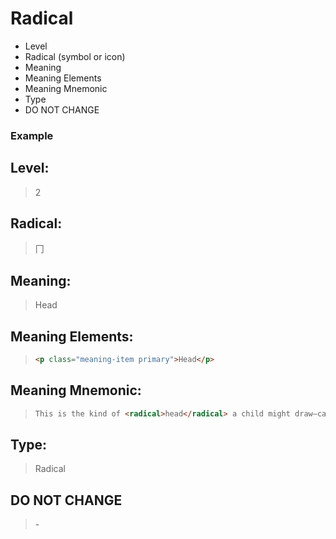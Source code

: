 # Radical
- Level
- Radical (symbol or icon)
- Meaning
- Meaning Elements
- Meaning Mnemonic
- Type
- DO NOT CHANGE

### Example 
## Level:
> 2
## Radical:
> 冂
## Meaning:
> Head
## Meaning Elements:
> ```html
><p class="meaning-item primary">Head</p>
> ```
## Meaning Mnemonic:
> ```html
> This is the kind of <radical>head</radical> a child might draw—can you imagine it with eyes, nose, mouth, and ears too? Whoever's head this is, it's really square. Maybe it's the head of a . Hmm.
> ```
## Type:
> Radical
## DO NOT CHANGE
> \-

